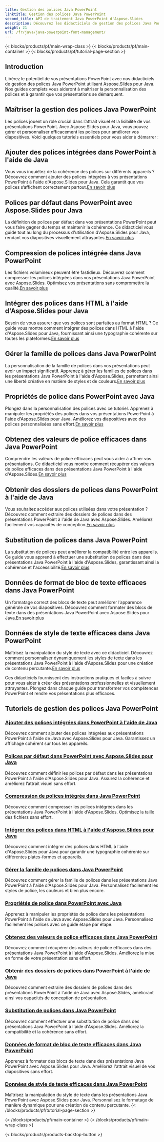 ```yaml
---
title: Gestion des polices Java PowerPoint
linktitle: Gestion des polices Java PowerPoint
second_title: API de traitement Java PowerPoint d'Aspose.Slides
description: Découvrez les didacticiels de gestion des polices Java PowerPoint à l'aide d'Aspose.Slides pour Java. Apprenez les techniques d’intégration, de compression et de personnalisation pour améliorer les présentations.
weight: 21
url: /fr/java/java-powerpoint-font-management/
---
```


{< blocks/products/pf/main-wrap-class >}
{< blocks/products/pf/main-container >}
{< blocks/products/pf/tutorial-page-section >}

## Introduction

Libérez le potentiel de vos présentations PowerPoint avec nos didacticiels de gestion des polices Java PowerPoint utilisant Aspose.Slides pour Java. Nos guides complets vous aideront à maîtriser la personnalisation des polices et à garantir que vos présentations se démarquent.

## Maîtriser la gestion des polices Java PowerPoint

Les polices jouent un rôle crucial dans l’attrait visuel et la lisibilité de vos présentations PowerPoint. Avec Aspose.Slides pour Java, vous pouvez gérer et personnaliser efficacement les polices pour améliorer vos diapositives. Voici quelques tutoriels essentiels pour vous aider à démarrer :

## Ajouter des polices intégrées dans PowerPoint à l'aide de Java
 Vous vous inquiétez de la cohérence des polices sur différents appareils ? Découvrez comment ajouter des polices intégrées à vos présentations PowerPoint à l'aide d'Aspose.Slides pour Java. Cela garantit que vos polices s’affichent correctement partout.[En savoir plus](./add-embedded-fonts-powerpoint-java/)

## Polices par défaut dans PowerPoint avec Aspose.Slides pour Java
La définition de polices par défaut dans vos présentations PowerPoint peut vous faire gagner du temps et maintenir la cohérence. Ce didacticiel vous guide tout au long du processus d'utilisation d'Aspose.Slides pour Java, rendant vos diapositives visuellement attrayantes.[En savoir plus](./default-fonts-powerpoint/)

## Compression de polices intégrée dans Java PowerPoint
 Les fichiers volumineux peuvent être fastidieux. Découvrez comment compresser les polices intégrées dans vos présentations Java PowerPoint avec Aspose.Slides. Optimisez vos présentations sans compromettre la qualité.[En savoir plus](./embedded-font-compression-java-powerpoint/)

## Intégrer des polices dans HTML à l'aide d'Aspose.Slides pour Java
 Besoin de vous assurer que vos polices sont parfaites au format HTML ? Ce guide vous montre comment intégrer des polices dans HTML à l'aide d'Aspose.Slides pour Java, fournissant ainsi une typographie cohérente sur toutes les plateformes.[En savoir plus](./embed-fonts-in-html/)

## Gérer la famille de polices dans Java PowerPoint
 La personnalisation de la famille de polices dans vos présentations peut avoir un impact significatif. Apprenez à gérer les familles de polices dans les présentations Java PowerPoint à l'aide d'Aspose.Slides, permettant ainsi une liberté créative en matière de styles et de couleurs.[En savoir plus](./manage-font-family-java-powerpoint/)

## Propriétés de police dans PowerPoint avec Java
 Plongez dans la personnalisation des polices avec ce tutoriel. Apprenez à manipuler les propriétés des polices dans vos présentations PowerPoint à l'aide d'Aspose.Slides pour Java. Améliorez vos diapositives avec des polices personnalisées sans effort.[En savoir plus](./font-properties-powerpoint-java/)

## Obtenez des valeurs de police efficaces dans Java PowerPoint
 Comprendre les valeurs de police efficaces peut vous aider à affiner vos présentations. Ce didacticiel vous montre comment récupérer des valeurs de police efficaces dans des présentations Java PowerPoint à l'aide d'Aspose.Slides.[En savoir plus](./get-effective-font-values-java-powerpoint/)

## Obtenir des dossiers de polices dans PowerPoint à l'aide de Java
 Vous souhaitez accéder aux polices utilisées dans votre présentation ? Découvrez comment extraire des dossiers de polices dans des présentations PowerPoint à l'aide de Java avec Aspose.Slides. Améliorez facilement vos capacités de conception.[En savoir plus](./get-fonts-folders-powerpoint-java/)

## Substitution de polices dans Java PowerPoint
 La substitution de polices peut améliorer la compatibilité entre les appareils. Ce guide vous apprend à effectuer une substitution de polices dans des présentations Java PowerPoint à l'aide d'Aspose.Slides, garantissant ainsi la cohérence et l'accessibilité.[En savoir plus](./fonts-substitution-java-powerpoint/)

## Données de format de bloc de texte efficaces dans Java PowerPoint
 Un formatage correct des blocs de texte peut améliorer l’apparence générale de vos diapositives. Découvrez comment formater des blocs de texte dans des présentations Java PowerPoint avec Aspose.Slides pour Java.[En savoir plus](./effective-text-frame-format-data-java-powerpoint/)

## Données de style de texte efficaces dans Java PowerPoint
 Maîtrisez la manipulation du style de texte avec ce didacticiel. Découvrez comment personnaliser dynamiquement les styles de texte dans les présentations Java PowerPoint à l'aide d'Aspose.Slides pour une création de contenu percutante.[En savoir plus](./effective-text-style-data-java-powerpoint/)

Ces didacticiels fournissent des instructions pratiques et faciles à suivre pour vous aider à créer des présentations professionnelles et visuellement attrayantes. Plongez dans chaque guide pour transformer vos compétences PowerPoint et rendre vos présentations plus efficaces.
## Tutoriels de gestion des polices Java PowerPoint
### [Ajouter des polices intégrées dans PowerPoint à l'aide de Java](./add-embedded-fonts-powerpoint-java/)
Découvrez comment ajouter des polices intégrées aux présentations PowerPoint à l'aide de Java avec Aspose.Slides pour Java. Garantissez un affichage cohérent sur tous les appareils.
### [Polices par défaut dans PowerPoint avec Aspose.Slides pour Java](./default-fonts-powerpoint/)
Découvrez comment définir les polices par défaut dans les présentations PowerPoint à l'aide d'Aspose.Slides pour Java. Assurez la cohérence et améliorez l’attrait visuel sans effort.
### [Compression de polices intégrée dans Java PowerPoint](./embedded-font-compression-java-powerpoint/)
Découvrez comment compresser les polices intégrées dans les présentations Java PowerPoint à l'aide d'Aspose.Slides. Optimisez la taille des fichiers sans effort.
### [Intégrer des polices dans HTML à l'aide d'Aspose.Slides pour Java](./embed-fonts-in-html/)
Découvrez comment intégrer des polices dans HTML à l'aide d'Aspose.Slides pour Java pour garantir une typographie cohérente sur différentes plates-formes et appareils.
### [Gérer la famille de polices dans Java PowerPoint](./manage-font-family-java-powerpoint/)
Découvrez comment gérer la famille de polices dans les présentations Java PowerPoint à l'aide d'Aspose.Slides pour Java. Personnalisez facilement les styles de police, les couleurs et bien plus encore.
### [Propriétés de police dans PowerPoint avec Java](./font-properties-powerpoint-java/)
Apprenez à manipuler les propriétés de police dans les présentations PowerPoint à l'aide de Java avec Aspose.Slides pour Java. Personnalisez facilement les polices avec ce guide étape par étape.
### [Obtenez des valeurs de police efficaces dans Java PowerPoint](./get-effective-font-values-java-powerpoint/)
Découvrez comment récupérer des valeurs de police efficaces dans des présentations Java PowerPoint à l'aide d'Aspose.Slides. Améliorez la mise en forme de votre présentation sans effort.
### [Obtenir des dossiers de polices dans PowerPoint à l'aide de Java](./get-fonts-folders-powerpoint-java/)
Découvrez comment extraire des dossiers de polices dans des présentations PowerPoint à l'aide de Java avec Aspose.Slides, améliorant ainsi vos capacités de conception de présentation.
### [Substitution de polices dans Java PowerPoint](./fonts-substitution-java-powerpoint/)
Découvrez comment effectuer une substitution de police dans des présentations Java PowerPoint à l'aide d'Aspose.Slides. Améliorez la compatibilité et la cohérence sans effort.
### [Données de format de bloc de texte efficaces dans Java PowerPoint](./effective-text-frame-format-data-java-powerpoint/)
Apprenez à formater des blocs de texte dans des présentations Java PowerPoint avec Aspose.Slides pour Java. Améliorez l'attrait visuel de vos diapositives sans effort.
### [Données de style de texte efficaces dans Java PowerPoint](./effective-text-style-data-java-powerpoint/)
Maîtrisez la manipulation du style de texte dans les présentations Java PowerPoint avec Aspose.Slides pour Java. Personnalisez le formatage de manière dynamique pour une création de contenu percutante.
{< /blocks/products/pf/tutorial-page-section >}

{< /blocks/products/pf/main-container >}
{< /blocks/products/pf/main-wrap-class >}

{< blocks/products/products-backtop-button >}
